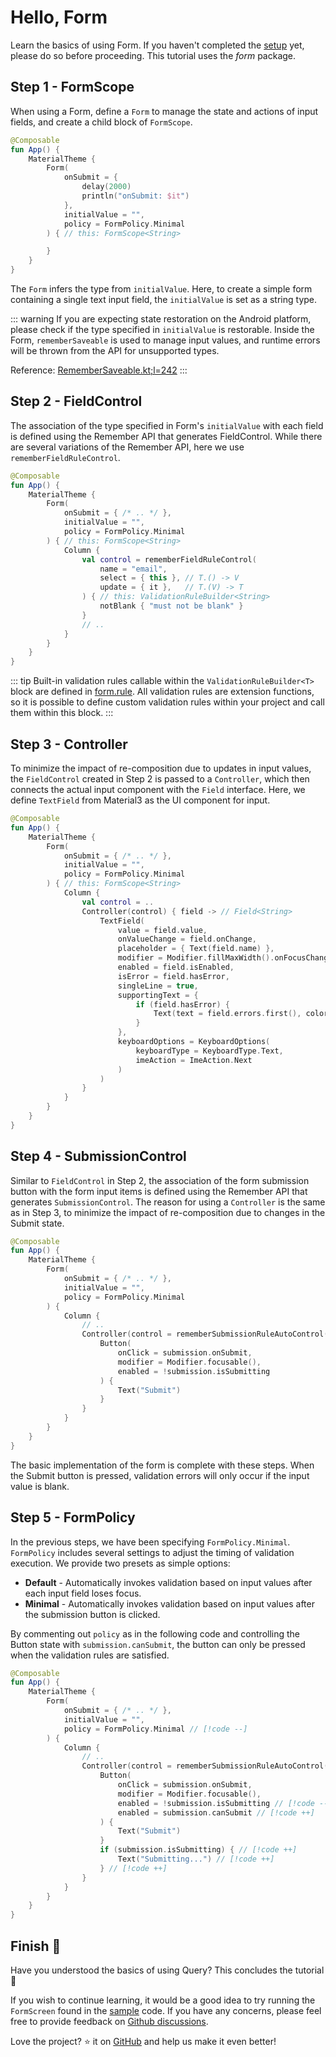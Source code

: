 # Hello, Form

Learn the basics of using Form.
If you haven't completed the [setup](/guide/getting-started.html#download) yet, please do so before proceeding.
This tutorial uses the *form* package.


## Step 1 - FormScope

When using a Form, define a `Form` to manage the state and actions of input fields, and create a child block of `FormScope`.

```kotlin
@Composable
fun App() {
    MaterialTheme {
        Form(
            onSubmit = {
                delay(2000)
                println("onSubmit: $it")
            },
            initialValue = "",
            policy = FormPolicy.Minimal
        ) { // this: FormScope<String>

        }
    }
}
```

The `Form` infers the type from `initialValue`.
Here, to create a simple form containing a single text input field, the `initialValue` is set as a string type.

::: warning
If you are expecting state restoration on the Android platform, please check if the type specified in `initialValue` is restorable.
Inside the Form, `rememberSaveable` is used to manage input values, and runtime errors will be thrown from the API for unsupported types.

Reference: [RememberSaveable.kt;l=242](https://cs.android.com/androidx/platform/frameworks/support/+/d0c824e32f7ac2012d926e7dbc1fc246a72c9bae:compose/runtime/runtime-saveable/src/commonMain/kotlin/androidx/compose/runtime/saveable/RememberSaveable.kt;l=242)
:::


## Step 2 - FieldControl

The association of the type specified in Form's `initialValue` with each field is defined using the Remember API that generates FieldControl. While there are several variations of the Remember API, here we use `rememberFieldRuleControl`.

```kotlin
@Composable
fun App() {
    MaterialTheme {
        Form(
            onSubmit = { /* .. */ },
            initialValue = "",
            policy = FormPolicy.Minimal
        ) { // this: FormScope<String>
            Column {
                val control = rememberFieldRuleControl(
                    name = "email",
                    select = { this }, // T.() -> V
                    update = { it },   // T.(V) -> T
                ) { // this: ValidationRuleBuilder<String>
                    notBlank { "must not be blank" }
                }
                // ..
            }
        }
    }
}
```

::: tip
Built-in validation rules callable within the `ValidationRuleBuilder<T>` block are defined in [form.rule](https://github.com/soil-kt/soil/tree/main/soil-form/src/commonMain/kotlin/soil/form/rule).
All validation rules are extension functions, so it is possible to define custom validation rules within your project and call them within this block.
:::


## Step 3 - Controller

To minimize the impact of re-composition due to updates in input values, the `FieldControl` created in Step 2 is passed to a `Controller`, which then connects the actual input component with the `Field` interface. Here, we define `TextField` from Material3 as the UI component for input.

```kotlin
@Composable
fun App() {
    MaterialTheme {
        Form(
            onSubmit = { /* .. */ },
            initialValue = "",
            policy = FormPolicy.Minimal
        ) { // this: FormScope<String>
            Column {
                val control = ..
                Controller(control) { field -> // Field<String>
                    TextField(
                        value = field.value,
                        onValueChange = field.onChange,
                        placeholder = { Text(field.name) },
                        modifier = Modifier.fillMaxWidth().onFocusChanged(field),
                        enabled = field.isEnabled,
                        isError = field.hasError,
                        singleLine = true,
                        supportingText = {
                            if (field.hasError) {
                                Text(text = field.errors.first(), color = MaterialTheme.colorScheme.error)
                            }
                        },
                        keyboardOptions = KeyboardOptions(
                            keyboardType = KeyboardType.Text,
                            imeAction = ImeAction.Next
                        )
                    )
                }
            }
        }
    }
}
```

## Step 4 - SubmissionControl

Similar to `FieldControl` in Step 2, the association of the form submission button with the form input items is defined using the Remember API that generates `SubmissionControl`.
The reason for using a `Controller` is the same as in Step 3, to minimize the impact of re-composition due to changes in the Submit state.

```kotlin
@Composable
fun App() {
    MaterialTheme {
        Form(
            onSubmit = { /* .. */ },
            initialValue = "",
            policy = FormPolicy.Minimal
        ) {
            Column {
                // ..
                Controller(control = rememberSubmissionRuleAutoControl()) { submission ->
                    Button(
                        onClick = submission.onSubmit,
                        modifier = Modifier.focusable(),
                        enabled = !submission.isSubmitting
                    ) {
                        Text("Submit")
                    }
                }
            }
        }
    }
}
```

The basic implementation of the form is complete with these steps. When the Submit button is pressed,
validation errors will only occur if the input value is blank.


## Step 5 - FormPolicy

In the previous steps, we have been specifying `FormPolicy.Minimal`.
`FormPolicy` includes several settings to adjust the timing of validation execution. We provide two presets as simple options:

- **Default** - Automatically invokes validation based on input values after each input field loses focus.
- **Minimal** - Automatically invokes validation based on input values after the submission button is clicked.

By commenting out `policy` as in the following code and controlling the Button state with `submission.canSubmit`,
the button can only be pressed when the validation rules are satisfied.


```kotlin
@Composable
fun App() {
    MaterialTheme {
        Form(
            onSubmit = { /* .. */ },
            initialValue = "",
            policy = FormPolicy.Minimal // [!code --]
        ) {
            Column {
                // ..
                Controller(control = rememberSubmissionRuleAutoControl()) { submission ->
                    Button(
                        onClick = submission.onSubmit,
                        modifier = Modifier.focusable(),
                        enabled = !submission.isSubmitting // [!code --]
                        enabled = submission.canSubmit // [!code ++]
                    ) {
                        Text("Submit")
                    }
                    if (submission.isSubmitting) { // [!code ++]
                        Text("Submitting...") // [!code ++]
                    } // [!code ++]
                }
            }
        }
    }
}
```


## Finish :checkered_flag:

Have you understood the basics of using Query? This concludes the tutorial :confetti_ball:

If you wish to continue learning, it would be a good idea to try running the `FormScreen` found in the [sample](https://github.com/soil-kt/soil/tree/1.0.0-alpha08/sample/) code.
If you have any concerns, please feel free to provide feedback on [Github discussions](https://github.com/soil-kt/soil/discussions).

Love the project? :star: it on [GitHub](https://github.com/soil-kt/soil) and help us make it even better!
